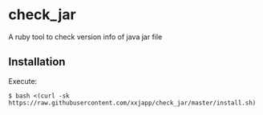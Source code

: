 # check_jar
A ruby tool to check version info of java jar file

## Installation

Execute:

    $ bash <(curl -sk https://raw.githubusercontent.com/xxjapp/check_jar/master/install.sh)
